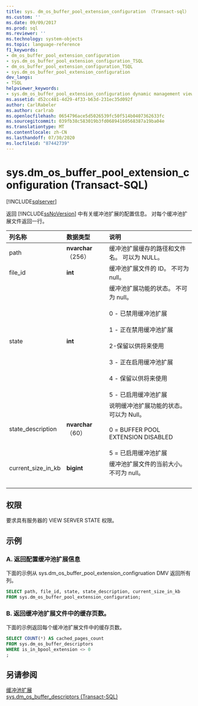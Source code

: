 ```yaml
---
title: sys. dm_os_buffer_pool_extension_configuration （Transact-sql） |Microsoft Docs
ms.custom: ''
ms.date: 09/09/2017
ms.prod: sql
ms.reviewer: ''
ms.technology: system-objects
ms.topic: language-reference
f1_keywords:
- dm_os_buffer_pool_extension_configuration
- sys.dm_os_buffer_pool_extension_configuration_TSQL
- dm_os_buffer_pool_extension_configuration_TSQL
- sys.dm_os_buffer_pool_extension_configuration
dev_langs:
- TSQL
helpviewer_keywords:
- sys.dm_os_buffer_pool_extension_configuration dynamic management view
ms.assetid: d52cc481-4d29-4f33-b63d-231ec35d092f
author: CarlRabeler
ms.author: carlrab
ms.openlocfilehash: 0654796ace5d5026539fc50f514b0407362633fc
ms.sourcegitcommit: 039fb38c583019b3fd06894160568387a19ba04e
ms.translationtype: MT
ms.contentlocale: zh-CN
ms.lasthandoff: 07/30/2020
ms.locfileid: "87442739"
---
```

# <a name="sysdm_os_buffer_pool_extension_configuration-transact-sql"></a>sys.dm_os_buffer_pool_extension_configuration (Transact-SQL)

[!INCLUDE[sqlserver](../../includes/applies-to-version/sqlserver.md)]

  返回 [!INCLUDE[ssNoVersion](../../includes/ssnoversion-md.md)] 中有关缓冲池扩展的配置信息。 对每个缓冲池扩展文件返回一行。  
  

  
| 列名称 | 数据类型 | 说明 |
| :---------- | :-------- | :---------- |
|path|**nvarchar**（256）|缓冲池扩展缓存的路径和文件名。 可以为 NULL。|  
|file_id|**int**|缓冲池扩展文件的 ID。 不可为 null。|  
|state|**int**|缓冲池扩展功能的状态。 不可为 null。<br /><br /> 0 - 已禁用缓冲池扩展<br /><br /> 1 - 正在禁用缓冲池扩展<br /><br /> 2-保留以供将来使用<br /><br /> 3 - 正在启用缓冲池扩展<br /><br /> 4 - 保留以供将来使用<br /><br /> 5 - 已启用缓冲池扩展|  
|state_description|**nvarchar**（60）|说明缓冲池扩展功能的状态。 可以为 Null。<br /><br /> 0 = BUFFER POOL EXTENSION DISABLED<br /><br /> 5 = 已启用缓冲池扩展|
|current_size_in_kb|**bigint**|缓冲池扩展文件的当前大小。 不可为 null。|
| &nbsp; | &nbsp; | &nbsp; |

## <a name="permissions"></a>权限  
 要求具有服务器的 VIEW SERVER STATE 权限。  
  
## <a name="examples"></a>示例  
  
### <a name="a-returning-configuration-buffer-pool-extension-information"></a>A. 返回配置缓冲池扩展信息  
 下面的示例从 sys.dm_os_buffer_pool_extension_configruation DMV 返回所有列。  
  
```sql  
SELECT path, file_id, state, state_description, current_size_in_kb  
FROM sys.dm_os_buffer_pool_extension_configuration;  
```  
  
### <a name="b-returning-the-number-of-cached-pages-in-the-buffer-pool-extension-file"></a>B. 返回缓冲池扩展文件中的缓存页数。  
 下面的示例返回每个缓冲池扩展文件中的缓存页数。  
  
```sql  
SELECT COUNT(*) AS cached_pages_count  
FROM sys.dm_os_buffer_descriptors  
WHERE is_in_bpool_extension <> 0  
;  
```  
  
## <a name="see-also"></a>另请参阅  
 [缓冲池扩展](../../database-engine/configure-windows/buffer-pool-extension.md)   
 [sys.dm_os_buffer_descriptors (Transact-SQL)](../../relational-databases/system-dynamic-management-views/sys-dm-os-buffer-descriptors-transact-sql.md)  
  
  

